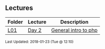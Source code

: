 ## Lectures
| Folder | Lecture | Description|
 | ------------|------------|------------|
 | [L01](./L01) | [ Day 2 ](./L01) | [ General intro to php](./L01) | [L01](./L01) | [ Php Variables](./L01) | [L01](./L01) | [ Some variable examples:](./L01) | [L01](./L01) | [ Different ways to open files](./L01) |

<sup>Last Updated: 2018-01-23 (Tue @ 12:10)</sup>